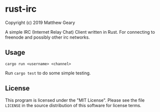 # rust-irc
Copyright (c) 2019 Matthew Geary

A simple IRC (Internet Relay Chat) Client written in Rust. 
For connecting to freenode and possibly other irc networks. 

## Usage

`cargo run <username> <channel>`

Run `cargo test` to do some simple testing. 

## License

This program is licensed under the "MIT License".  Please
see the file `LICENSE` in the source distribution of this
software for license terms.
